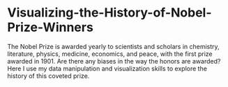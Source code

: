 # Visualizing-the-History-of-Nobel-Prize-Winners
The Nobel Prize is awarded yearly to scientists and scholars in chemistry, literature, physics, medicine, economics, and peace, with the first prize awarded in 1901. Are there any biases in the way the honors are awarded? Here I use my data manipulation and visualization skills to explore the history of this coveted prize.
